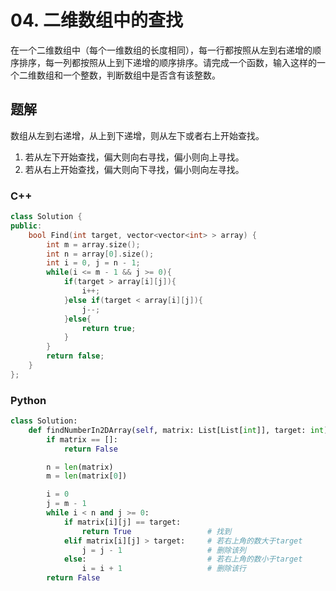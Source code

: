 # 04. 二维数组中的查找

在一个二维数组中（每个一维数组的长度相同），每一行都按照从左到右递增的顺序排序，每一列都按照从上到下递增的顺序排序。请完成一个函数，输入这样的一个二维数组和一个整数，判断数组中是否含有该整数。

## 题解

数组从左到右递增，从上到下递增，则从左下或者右上开始查找。

1. 若从左下开始查找，偏大则向右寻找，偏小则向上寻找。
2. 若从右上开始查找，偏大则向下寻找，偏小则向左寻找。

### C++

```cpp
class Solution {
public:
    bool Find(int target, vector<vector<int> > array) {
        int m = array.size();
        int n = array[0].size();
        int i = 0, j = n - 1;
        while(i <= m - 1 && j >= 0){
            if(target > array[i][j]){
                i++;
            }else if(target < array[i][j]){
                j--;
            }else{
                return true;
            }
        }
        return false;
    }
};
```

### Python

```python
class Solution:
    def findNumberIn2DArray(self, matrix: List[List[int]], target: int) -> bool:
        if matrix == []:
            return False

        n = len(matrix)
        m = len(matrix[0])

        i = 0
        j = m - 1
        while i < n and j >= 0:
            if matrix[i][j] == target:
                return True                 # 找到
            elif matrix[i][j] > target:     # 若右上角的数大于target
                j = j - 1                   # 删除该列
            else:                           # 若右上角的数小于target
                i = i + 1                   # 删除该行
        return False
```
